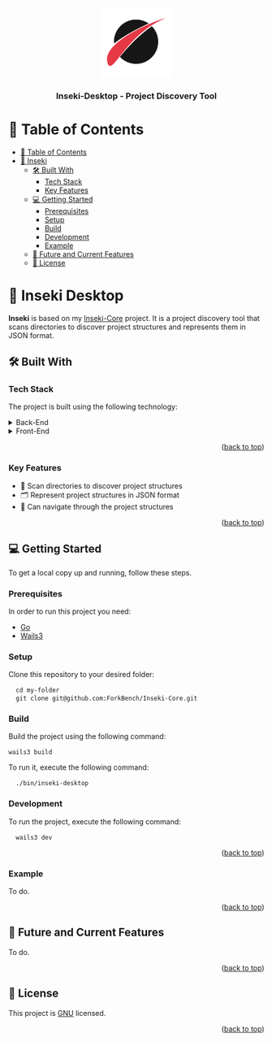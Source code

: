 <a name="readme-top"></a>

<div align="center">
  <img src="doc/Inseki.png" alt="logo" width="140" height="auto" />
  <br/>

<h3><b>Inseki-Desktop - Project Discovery Tool</b></h3>

</div>

# 📗 Table of Contents

- [📗 Table of Contents](#-table-of-contents)
- [📖 Inseki ](#-inseki-)
  - [🛠 Built With ](#-built-with-)
    - [Tech Stack ](#tech-stack-)
    - [Key Features ](#key-features-)
  - [💻 Getting Started ](#-getting-started-)
    - [Prerequisites](#prerequisites)
    - [Setup](#setup)
    - [Build](#build)
    - [Development](#development)
    - [Example](#example)
  - [🔭 Future and Current Features ](#-future-features-)
  - [📝 License ](#-license-)

# 📖 Inseki Desktop <a name="about-project"></a>

**Inseki** is based on my [Inseki-Core](https://github.com/ForkBench/Inseki-Core) project. It is a project discovery tool that scans directories to discover project structures and represents them in JSON format.

## 🛠 Built With <a name="built-with"></a>

### Tech Stack <a name="tech-stack"></a>

The project is built using the following technology:

<details>
  <summary>Back-End</summary>
  <ul>
    <li><a href="https://go.dev">Go</a></li>
  </ul>
</details>

<details>
  <summary>Front-End</summary>
  <ul>
    <li><a href="https://htmx.org/">HTMX</a></li>
    <li><a href="https://templ.guide/">Templ</a></li>
  </ul>
</details>

<p align="right">(<a href="#readme-top">back to top</a>)</p>

### Key Features <a name="key-features"></a>

- 🚀 Scan directories to discover project structures
- 🗂 Represent project structures in JSON format
- 📁 Can navigate through the project structures

<p align="right">(<a href="#readme-top">back to top</a>)</p>

## 💻 Getting Started <a name="getting-started"></a>

To get a local copy up and running, follow these steps.

### Prerequisites

In order to run this project you need:

- [Go](https://golang.org/dl/)
- [Wails3](https://v3alpha.wails.io/)

### Setup

Clone this repository to your desired folder:

```
  cd my-folder
  git clone git@github.com:ForkBench/Inseki-Core.git
```

### Build

Build the project using the following command:

```
wails3 build
```

To run it, execute the following command:

```
  ./bin/inseki-desktop
```

[//]: # (You'll have to put structures into `~/.inseki` directory to see the results.)

### Development

To run the project, execute the following command:

```
  wails3 dev
```

<p align="right">(<a href="#readme-top">back to top</a>)</p>

### Example

To do.

<p align="right">(<a href="#readme-top">back to top</a>)</p>

## 🔭 Future and Current Features <a name="future-features"></a>

To do.

<p align="right">(<a href="#readme-top">back to top</a>)</p>

## 📝 License <a name="license"></a>

This project is [GNU](LICENSE) licensed.

<p align="right">(<a href="#readme-top">back to top</a>)</p>
